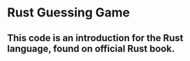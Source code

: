 # Rust Guessing Game 

## This code is an introduction for the Rust language, found on official Rust book. 
